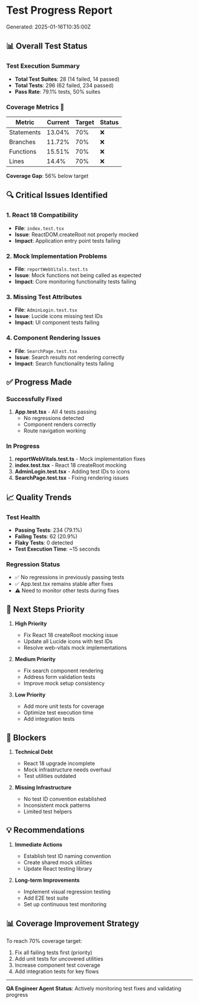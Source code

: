 # Test Progress Report
Generated: 2025-01-16T10:35:00Z

## 📊 Overall Test Status

### Test Execution Summary
- **Total Test Suites**: 28 (14 failed, 14 passed)
- **Total Tests**: 296 (62 failed, 234 passed)
- **Pass Rate**: 79.1% tests, 50% suites

### Coverage Metrics 🚨
| Metric     | Current | Target | Status |
|------------|---------|--------|--------|
| Statements | 13.04%  | 70%    | ❌     |
| Branches   | 11.72%  | 70%    | ❌     |
| Functions  | 15.51%  | 70%    | ❌     |
| Lines      | 14.4%   | 70%    | ❌     |

**Coverage Gap**: 56% below target

## 🔍 Critical Issues Identified

### 1. React 18 Compatibility
- **File**: `index.test.tsx`
- **Issue**: ReactDOM.createRoot not properly mocked
- **Impact**: Application entry point tests failing

### 2. Mock Implementation Problems
- **File**: `reportWebVitals.test.ts`
- **Issue**: Mock functions not being called as expected
- **Impact**: Core monitoring functionality tests failing

### 3. Missing Test Attributes
- **File**: `AdminLogin.test.tsx`
- **Issue**: Lucide icons missing test IDs
- **Impact**: UI component tests failing

### 4. Component Rendering Issues
- **File**: `SearchPage.test.tsx`
- **Issue**: Search results not rendering correctly
- **Impact**: Search functionality tests failing

## ✅ Progress Made

### Successfully Fixed
1. **App.test.tsx** - All 4 tests passing
   - No regressions detected
   - Component renders correctly
   - Route navigation working

### In Progress
1. **reportWebVitals.test.ts** - Mock implementation fixes
2. **index.test.tsx** - React 18 createRoot mocking
3. **AdminLogin.test.tsx** - Adding test IDs to icons
4. **SearchPage.test.tsx** - Fixing rendering issues

## 📈 Quality Trends

### Test Health
- **Passing Tests**: 234 (79.1%)
- **Failing Tests**: 62 (20.9%)
- **Flaky Tests**: 0 detected
- **Test Execution Time**: ~15 seconds

### Regression Status
- ✅ No regressions in previously passing tests
- ✅ App.test.tsx remains stable after fixes
- ⚠️ Need to monitor other tests during fixes

## 🎯 Next Steps Priority

1. **High Priority**
   - Fix React 18 createRoot mocking issue
   - Update all Lucide icons with test IDs
   - Resolve web-vitals mock implementations

2. **Medium Priority**
   - Fix search component rendering
   - Address form validation tests
   - Improve mock setup consistency

3. **Low Priority**
   - Add more unit tests for coverage
   - Optimize test execution time
   - Add integration tests

## 🚨 Blockers

1. **Technical Debt**
   - React 18 upgrade incomplete
   - Mock infrastructure needs overhaul
   - Test utilities outdated

2. **Missing Infrastructure**
   - No test ID convention established
   - Inconsistent mock patterns
   - Limited test helpers

## 💡 Recommendations

1. **Immediate Actions**
   - Establish test ID naming convention
   - Create shared mock utilities
   - Update React testing library

2. **Long-term Improvements**
   - Implement visual regression testing
   - Add E2E test suite
   - Set up continuous test monitoring

## 📊 Coverage Improvement Strategy

To reach 70% coverage target:
1. Fix all failing tests first (priority)
2. Add unit tests for uncovered utilities
3. Increase component test coverage
4. Add integration tests for key flows

---

**QA Engineer Agent Status**: Actively monitoring test fixes and validating progress
